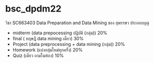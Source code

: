 # bsc_dpdm22
วิชา SC663403 Data Preparation and Data Mining ของ สุพรรษา ประกอบบุญ


- midterm  (data prepocessing ปฏิบัติ (กลุ่ม)) 20%
- final ( ทฤษฎี data mining เดี่ยว)  30%
- Project (data preprocessing + data mining (กลุ่ม)) 20%
- Homework (แบ่งกลุ่มใหม่ทุกครั้ง) 20%
- Quiz (เดี่ยว ถามในห้อง)  10%
